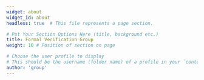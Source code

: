```yaml
---
widget: about
widget_id: about
headless: true  # This file represents a page section.

# Put Your Section Options Here (title, background etc.)
title: Formal Verification Group
weight: 10 # Position of section on page

# Choose the user profile to display
# This should be the username (folder name) of a profile in your `content/authors/` folder.
author: 'group'
---
```

